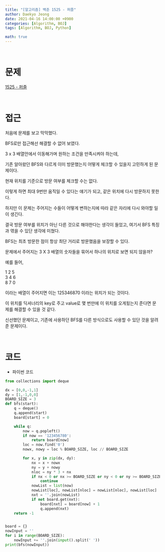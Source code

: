 ```yaml
---
title: "[알고리즘] 백준 1525 - 퍼즐"
author: Daekyo Jeong
date: 2021-04-16 14:00:00 +0900
categories: [Algorithm, BOJ]
tags: [Algorithm, BOJ, Python]

math: true
---
```



<br/>

# **문제**

[1525 - 퍼즐](https://www.acmicpc.net/problem/1525)

<br/>

# **접근**

처음에 문제를 보고 막막했다.  

BFS로만 접근해선 해결할 수 없어 보였다.  

3 x 3 배열안에서 이동해가며 원하는 조건을 만족시켜야 하는데,  

기존 알아왔던 BFS와 다르게 이미 방문했는지 어떻게 체크할 수 있을지 고민하게 된 문제이다.  

현재 위치를 기준으로 방문 여부를 체크할 수는 없다.  

이렇게 하면 최대 9번만 움직일 수 있다는 얘기가 되고, 같은 위치에 다시 방문하지 못한다.  

하지만 이 문제는 주어지는 수들이 어떻게 변하는지에 따라 같은 자리에 다시 와야할 일이 생긴다.  

결국 방문 여부를 위치가 아닌 다른 것으로 해야한다는 생각이 들었고, 여기서 BFS 특징과 엮을 수 있단 생각에 미쳤다.  

BFS는 최초 방문한 점이 항상 최단 거리로 방문했음을 보장할 수 있다.  

문제에서 주어지는 3 X 3 배열의 숫자들을 묶어서 하나의 위치로 보면 되지 않을까?  

예를 들어,  

1 2 5  
3 4 6  
8 7 0   

이라는 배열이 주어지면 이는 125346870 이라는 위치가 되는 것이다.  

이 위치를 딕셔너리의 key로 주고 value로 몇 번만에 이 위치를 오게됬는지 준다면 문제를 해결할 수 있을 것 같다.  

신선했던 문제이고, 기존에 사용하던 BFS를 다른 방식으로도 사용할 수 있단 것을 알려준 문제이다.  

<br/>

# **코드**

- 파이썬 코드   

```py
from collections import deque

dx = [0,0,-1,1]
dy = [1,-1,0,0]
BOARD_SIZE = 3
def bfs(start):
    q = deque()
    q.append(start)
    board[start] = 0

    while q:
        now = q.popleft()
        if now == '123456780':
            return board[now]
        loc = now.find('0')
        nowx, nowy = loc % BOARD_SIZE, loc // BOARD_SIZE

        for x, y in zip(dx, dy):
            nx = x + nowx
            ny = y + nowy
            nloc = ny * 3 + nx
            if nx < 0 or nx >= BOARD_SIZE or ny < 0 or ny >= BOARD_SIZE:
                continue
            nowList = list(now)
            nowList[loc], nowList[nloc] = nowList[nloc], nowList[loc]
            nxt = ''.join(nowList)
            if not board.get(nxt):
                board[nxt] = board[now] + 1
                q.append(nxt)
    return -1


board = {}
nowInput = ''
for i in range(BOARD_SIZE):
    nowInput += ''.join(input().split(' '))
print(bfs(nowInput))

```

<br/>

